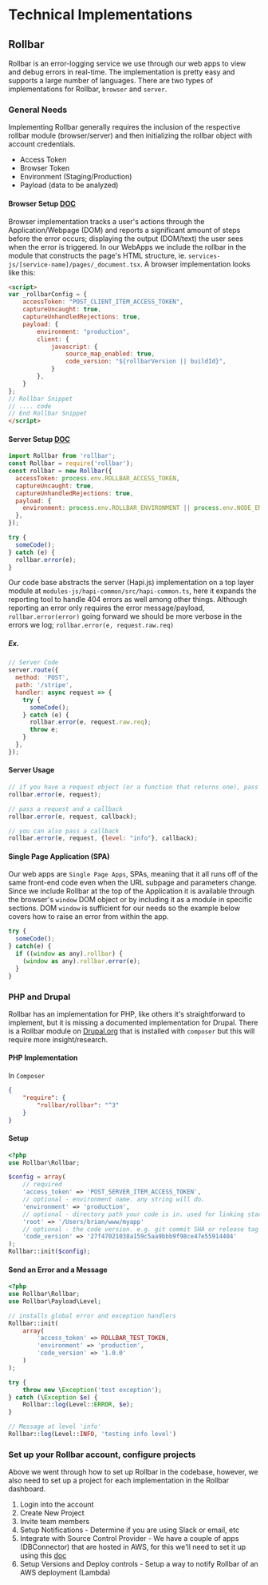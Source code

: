 # Technical Implementations

## Rollbar
Rollbar is an error-logging service we use through our web apps to view and debug errors in real-time. The implementation is pretty easy and supports a large number of languages. There are two types of implementations for Rollbar, `browser` and `server`.

### General Needs
Implementing Rollbar generally requires the inclusion of the respective rollbar module (browser/server) and then initializing the rollbar object with account credentials.

- Access Token
- Browser Token
- Environment (Staging/Production)
- Payload (data to be analyzed)

#### Browser Setup [DOC](https://docs.rollbar.com/docs/browser-js)
Browser implementation tracks a user's actions through the Application/Webpage (DOM) and reports a significant amount of steps before the error occurs; displaying the output (DOM/text) the user sees when the error is triggered. In our WebApps we include the rollbar in the module that constructs the page's HTML structure, ie. `services-js/[service-name]/pages/_document.tsx`. A browser implementation looks like this:

```html
<script>
var _rollbarConfig = {
    accessToken: "POST_CLIENT_ITEM_ACCESS_TOKEN",
    captureUncaught: true,
    captureUnhandledRejections: true,
    payload: {
        environment: "production",
        client: {
            javascript: {
                source_map_enabled: true,
                code_version: "${rollbarVersion || buildId}",
            }
        },
    }
};
// Rollbar Snippet
// .... code
// End Rollbar Snippet
</script>
```

#### Server Setup [DOC](https://docs.rollbar.com/docs/nodejs)

```javascript
import Rollbar from 'rollbar';
const Rollbar = require('rollbar');
const rollbar = new Rollbar({
  accessToken: process.env.ROLLBAR_ACCESS_TOKEN,
  captureUncaught: true,
  captureUnhandledRejections: true,
  payload: {
    environment: process.env.ROLLBAR_ENVIRONMENT || process.env.NODE_ENV,
  },
});

try {
  someCode();
} catch (e) {
  rollbar.error(e);
}
```

Our code base abstracts the server (Hapi.js) implementation on a top layer module at `modules-js/hapi-common/src/hapi-common.ts`, here it expands the reporting tool to handle 404 errors as well among other things. Although reporting an error only requires the error message/payload, `rollbar.error(error)` going forward we should be more verbose in the errors we log; `rollbar.error(e, request.raw.req)`

##### Ex.
```javascript
// Server Code
server.route({
  method: 'POST',
  path: '/stripe',
  handler: async request => {
    try {
      someCode();
    } catch (e) {
      rollbar.error(e, request.raw.req);
      throw e;
    }
  },
});
```

#### Server Usage
```javascript
// if you have a request object (or a function that returns one), pass it in
rollbar.error(e, request);

// pass a request and a callback
rollbar.error(e, request, callback);

// you can also pass a callback
rollbar.error(e, request, {level: "info"}, callback);
```

#### Single Page Application (SPA)
Our web apps are `Single Page Apps`, SPAs, meaning that it all runs off of the same front-end code even when the URL subpage and parameters change. Since we include Rollbar at the top of the Application it is available through the browser's `window` DOM object or by including it as a module in specific sections. DOM `window` is sufficient for our needs so the example below covers how to raise an error from within the app.

```javascript
try {
  someCode();
} catch(e) {
  if ((window as any).rollbar) {
    (window as any).rollbar.error(e);
  }
}
```

### PHP and Drupal
Rollbar has an implementation for PHP, like others it's straightforward to implement, but it is missing a documented implementation for Drupal. There is a Rollbar module on [Drupal.org](https://www.drupal.org/project/rollbar) that is installed with `composer` but this will require more insight/research.

#### PHP Implementation

In `Composer`
```json
{
    "require": {
        "rollbar/rollbar": "^3"
    }
}
```

#### Setup
```php
<?php
use Rollbar\Rollbar;

$config = array(
    // required
    'access_token' => 'POST_SERVER_ITEM_ACCESS_TOKEN',
    // optional - environment name. any string will do.
    'environment' => 'production',
    // optional - directory path your code is in. used for linking stack traces.
    'root' => '/Users/brian/www/myapp'
    // optional - the code version. e.g. git commit SHA or release tag
    'code_version' => '27f47021038a159c5aa9bbb9f98ce47e55914404'
);
Rollbar::init($config);
```

#### Send an Error and a Message
```php
<?php
use Rollbar\Rollbar;
use Rollbar\Payload\Level;

// installs global error and exception handlers
Rollbar::init(
    array(
        'access_token' => ROLLBAR_TEST_TOKEN,
        'environment' => 'production',
        'code_version' => '1.0.0'
    )
);

try {
    throw new \Exception('test exception');
} catch (\Exception $e) {
    Rollbar::log(Level::ERROR, $e);
}

// Message at level 'info'
Rollbar::log(Level::INFO, 'testing info level')
```

### Set up your Rollbar account, configure projects
Above we went through how to set up Rollbar in the codebase, however, we also need to set up a project for each implementation in the Rollbar dashboard.

1. Login into the account
2. Create New Project
3. Invite team members
4. Setup Notifications - Determine if you are using Slack or email, etc
5. Integrate with Source Control Provider - We have a couple of apps (DBConnector) that are hosted in AWS, for this we'll need to set it up using this [doc](https://tpalmer.medium.com/rollbar-deployment-updates-from-aws-codepipeline-de4ead283cea)
6. Setup Versions and Deploy controls - Setup a way to notify Rollbar of an AWS deployment (Lambda)

